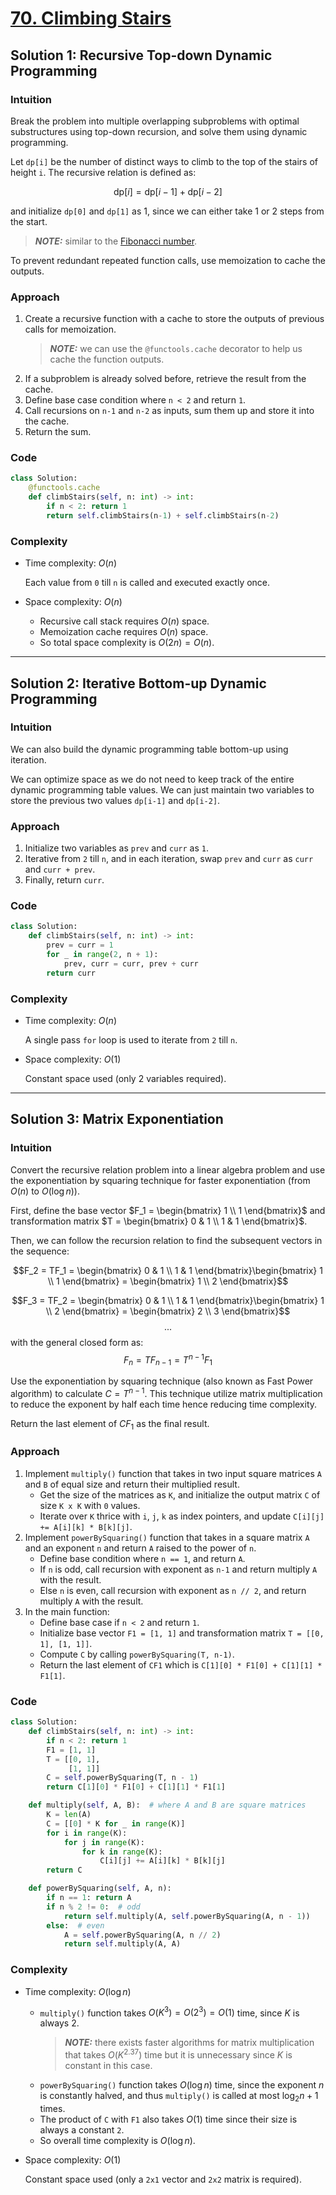 # [70. Climbing Stairs](https://leetcode.com/problems/climbing-stairs/solutions/4181234/climbing-stairs-python-easy-explanations/)

## Solution 1: Recursive Top-down Dynamic Programming

### Intuition

Break the problem into multiple overlapping subproblems with optimal substructures using top-down recursion, and solve them using dynamic programming.

Let `dp[i]` be the number of distinct ways to climb to the top of the stairs of height `i`. The recursive relation is defined as:

$$ \text{dp}[i] = \text{dp}[i-1] + \text{dp}[i-2] $$

and initialize `dp[0]` and `dp[1]` as 1, since we can either take 1 or 2 steps from the start.
> **_NOTE:_** similar to the [Fibonacci number](https://leetcode.com/problems/fibonacci-number/).

To prevent redundant repeated function calls, use memoization to cache the outputs.

### Approach

1. Create a recursive function with a cache to store the outputs of previous calls for memoization.
   > **_NOTE:_** we can use the `@functools.cache` decorator to help us cache the function outputs.
1. If a subproblem is already solved before, retrieve the result from the cache.
1. Define base case condition where `n < 2` and return `1`.
1. Call recursions on `n-1` and `n-2` as inputs, sum them up and store it into the cache.
1. Return the sum.

### Code

```python
class Solution:
    @functools.cache
    def climbStairs(self, n: int) -> int:
        if n < 2: return 1
        return self.climbStairs(n-1) + self.climbStairs(n-2)
```

### Complexity

- Time complexity: $O(n)$

  Each value from `0` till `n` is called and executed exactly once.

- Space complexity: $O(n)$

  - Recursive call stack requires $O(n)$ space.
  - Memoization cache requires $O(n)$ space.
  - So total space complexity is $O(2n) = O(n)$.

---

## Solution 2: Iterative Bottom-up Dynamic Programming

### Intuition

We can also build the dynamic programming table bottom-up using iteration.

We can optimize space as we do not need to keep track of the entire dynamic programming table values. We can just maintain two variables to store the previous two values `dp[i-1]` and `dp[i-2]`.

### Approach

1. Initialize two variables as `prev` and `curr` as `1`.
1. Iterative from `2` till `n`, and in each iteration, swap `prev` and `curr` as `curr` and `curr + prev`.
1. Finally, return `curr`.

### Code

```python
class Solution:
    def climbStairs(self, n: int) -> int:
        prev = curr = 1
        for _ in range(2, n + 1):
            prev, curr = curr, prev + curr
        return curr
```

### Complexity

- Time complexity: $O(n)$

  A single pass `for` loop is used to iterate from `2` till `n`.

- Space complexity: $O(1)$

  Constant space used (only 2 variables required).

---

## Solution 3: Matrix Exponentiation

### Intuition

Convert the recursive relation problem into a linear algebra problem and use the exponentiation by squaring technique for faster exponentiation (from $O(n)$ to $O(\log n)$).

First, define the base vector $F_1 = \begin{bmatrix} 1 \\ 1 \end{bmatrix}$ and transformation matrix $T = \begin{bmatrix} 0 & 1 \\ 1 & 1 \end{bmatrix}$.

Then, we can follow the recursion relation to find the subsequent vectors in the sequence:

$$F_2 = TF_1 = \begin{bmatrix}
   0 & 1 \\
   1 & 1
\end{bmatrix}\begin{bmatrix}
   1 \\
   1
\end{bmatrix} = \begin{bmatrix}
   1 \\
   2
\end{bmatrix}$$

$$F_3 = TF_2 = \begin{bmatrix}
   0 & 1 \\
   1 & 1
\end{bmatrix}\begin{bmatrix}
   1 \\
   2
\end{bmatrix} = \begin{bmatrix}
   2 \\
   3
\end{bmatrix}$$
$$...$$
with the general closed form as:
$$F_n = TF_{n-1} =  T^{n-1}F_1$$

Use the exponentiation by squaring technique (also known as Fast Power algorithm) to calculate $C=T^{n-1}$. This technique utilize matrix multiplication to reduce the exponent by half each time hence reducing time complexity.

Return the last element of $CF_1$ as the final result.

### Approach

1. Implement `multiply()` function that takes in two input square matrices `A` and `B` of equal size and return their multiplied result.
   - Get the size of the matrices as `K`, and initialize the output matrix `C` of size `K x K` with `0` values.
   - Iterate over `K` thrice with `i`, `j`, `k` as index pointers, and update `C[i][j] += A[i][k] * B[k][j]`.
1. Implement `powerBySquaring()` function that takes in a square matrix `A` and an exponent `n` and return `A` raised to the power of `n`.
   - Define base condition where `n == 1`, and return `A`.
   - If `n` is odd, call recursion with exponent as `n-1` and return multiply `A` with the result.
   - Else `n` is even, call recursion with exponent as `n // 2`, and return multiply `A` with the result.
1. In the main function:
   - Define base case if `n < 2` and return `1`.
   - Initialize base vector `F1 = [1, 1]` and transformation matrix `T = [[0, 1], [1, 1]]`.
   - Compute `C` by calling `powerBySquaring(T, n-1)`.
   - Return the last element of `CF1` which is `C[1][0] * F1[0] + C[1][1] * F1[1]`.

### Code

```python
class Solution:
    def climbStairs(self, n: int) -> int:
        if n < 2: return 1
        F1 = [1, 1]
        T = [[0, 1],
             [1, 1]]
        C = self.powerBySquaring(T, n - 1)
        return C[1][0] * F1[0] + C[1][1] * F1[1]

    def multiply(self, A, B):  # where A and B are square matrices
        K = len(A)
        C = [[0] * K for _ in range(K)]
        for i in range(K):
            for j in range(K):
                for k in range(K):
                    C[i][j] += A[i][k] * B[k][j]
        return C

    def powerBySquaring(self, A, n):
        if n == 1: return A
        if n % 2 != 0:  # odd
            return self.multiply(A, self.powerBySquaring(A, n - 1))
        else:  # even
            A = self.powerBySquaring(A, n // 2)
            return self.multiply(A, A)
```

### Complexity

- Time complexity: $O(\log n)$

  - `multiply()` function takes $O(K^3) = O(2^3) = O(1)$ time, since $K$ is always 2.
    > **_NOTE:_** there exists faster algorithms for matrix multiplication that takes $O(K^{2.37})$ time but it is unnecessary since $K$ is constant in this case.
  - `powerBySquaring()` function takes $O(\log n)$ time, since the exponent $n$ is constantly halved, and thus `multiply()` is called at most $\log_2 n + 1$ times.
  - The product of `C` with `F1` also takes $O(1)$ time since their size is always a constant `2`.
  - So overall time complexity is $O(\log n)$.

- Space complexity: $O(1)$

  Constant space used (only a `2x1` vector and `2x2` matrix is required).
